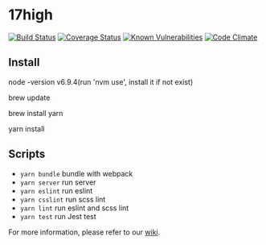 # 17high

[![Build Status](https://travis-ci.org/ThoughtWorksWuhanUI/17high.svg?branch=master)](https://travis-ci.org/ThoughtWorksWuhanUI/17high)
[![Coverage Status](https://coveralls.io/repos/github/ThoughtWorksWuhanUI/17high/badge.svg?branch=master)](https://coveralls.io/github/ThoughtWorksWuhanUI/17high?branch=master)
[![Known Vulnerabilities](https://snyk.io/test/github/thoughtworkswuhanui/17high/badge.svg)](https://snyk.io/test/github/thoughtworkswuhanui/17high)
[![Code Climate](https://codeclimate.com/github/ThoughtWorksWuhanUI/17high/badges/gpa.svg)](https://codeclimate.com/github/ThoughtWorksWuhanUI/17high)

## Install

node -version v6.9.4(run 'nvm use', install it if not exist)

brew update

brew install yarn

yarn install

## Scripts

- `yarn bundle` bundle with webpack
- `yarn server` run server
- `yarn eslint` run eslint
- `yarn csslint` run scss lint
- `yarn lint` run eslint and scss lint
- `yarn test` run Jest test

For more information, please refer to our [wiki](https://github.com/ThoughtWorksWuhanUI/17high/wiki).
